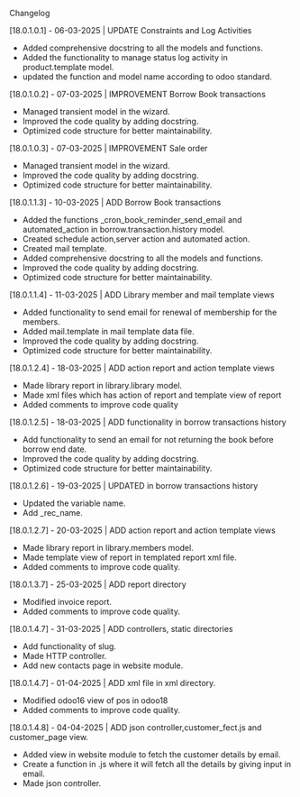 Changelog

[18.0.1.0.1] - 06-03-2025 | UPDATE Constraints and Log Activities

- Added comprehensive docstring to all the models and functions.
- Added the functionality to manage status log activity in product.template model.
- updated the function and model name according to odoo standard.

[18.0.1.0.2] - 07-03-2025 | IMPROVEMENT Borrow Book transactions

- Managed transient model in the wizard.
- Improved the code quality by adding docstring.
- Optimized code structure for better maintainability.

[18.0.1.0.3] - 07-03-2025 | IMPROVEMENT Sale order

- Managed transient model in the wizard.
- Improved the code quality by adding docstring.
- Optimized code structure for better maintainability.

[18.0.1.1.3] - 10-03-2025 | ADD Borrow Book transactions

- Added the functions _cron_book_reminder_send_email and automated_action in borrow.transaction.history model.
- Created schedule action,server action and automated action.
- Created mail template.
- Added comprehensive docstring to all the models and functions.
- Improved the code quality by adding docstring.
- Optimized code structure for better maintainability.

[18.0.1.1.4] - 11-03-2025 | ADD Library member and mail template views

- Added functionality to send email for renewal of membership for the members.
- Added mail.template in mail template data file.
- Improved the code quality by adding docstring.
- Optimized code structure for better maintainability.

[18.0.1.2.4] - 18-03-2025 | ADD action report and action template views

- Made library report in library.library model.
- Made xml files which has action of report and template view of report
- Added comments to improve code quality

[18.0.1.2.5] - 18-03-2025 | ADD functionality in borrow transactions history

- Add functionality to send an email for not returning the book before borrow end date.
- Improved the code quality by adding docstring.
- Optimized code structure for better maintainability.

[18.0.1.2.6] - 19-03-2025 | UPDATED in borrow transactions history

- Updated the variable name.
- Add _rec_name.

[18.0.1.2.7] - 20-03-2025 | ADD action report and action template views

- Made library report in library.members model.
- Made template view of report in templated report xml file.
- Added comments to improve code quality.

[18.0.1.3.7] - 25-03-2025 | ADD report directory

- Modified invoice report.
- Added comments to improve code quality.

[18.0.1.4.7] - 31-03-2025 | ADD controllers, static directories

- Add functionality of slug.
- Made HTTP controller.
- Add new contacts page in website module.

[18.0.1.4.7] - 01-04-2025 | ADD xml file in xml directory.

- Modified odoo16 view of pos in odoo18
- Added comments to improve code quality.

[18.0.1.4.8] - 04-04-2025 | ADD json controller,customer_fect.js and customer_page view.

- Added view in website module to fetch the customer details by email.
- Create a function in .js where it will fetch all the details by giving input in email.
- Made json controller.
